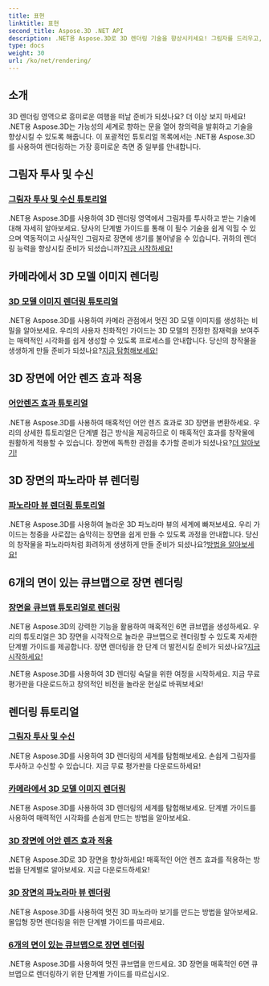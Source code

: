 ```yaml
---
title: 표현
linktitle: 표현
second_title: Aspose.3D .NET API
description: .NET용 Aspose.3D로 3D 렌더링 기술을 향상시키세요! 그림자를 드리우고, 시선을 사로잡는 시각화를 만들고, 어안 렌즈 효과를 적용하는 등 다양한 작업을 수행해 보세요.
type: docs
weight: 30
url: /ko/net/rendering/
---
```

## 소개

3D 렌더링 영역으로 흥미로운 여행을 떠날 준비가 되셨나요? 더 이상 보지 마세요! .NET용 Aspose.3D는 가능성의 세계로 향하는 문을 열어 창의력을 발휘하고 기술을 향상시킬 수 있도록 해줍니다. 이 포괄적인 튜토리얼 목록에서는 .NET용 Aspose.3D를 사용하여 렌더링하는 가장 흥미로운 측면 중 일부를 안내합니다.

## 그림자 투사 및 수신
### [그림자 투사 및 수신 튜토리얼](./cast-receive-shadows/)
 .NET용 Aspose.3D를 사용하여 3D 렌더링 영역에서 그림자를 투사하고 받는 기술에 대해 자세히 알아보세요. 당사의 단계별 가이드를 통해 이 필수 기술을 쉽게 익힐 수 있으며 역동적이고 사실적인 그림자로 장면에 생기를 불어넣을 수 있습니다. 귀하의 렌더링 능력을 향상시킬 준비가 되셨습니까?[지금 시작하세요!](./cast-receive-shadows/)

## 카메라에서 3D 모델 이미지 렌더링
### [3D 모델 이미지 렌더링 튜토리얼](./render-3d-model-image/)
.NET용 Aspose.3D를 사용하여 카메라 관점에서 멋진 3D 모델 이미지를 생성하는 비밀을 알아보세요. 우리의 사용자 친화적인 가이드는 3D 모델의 진정한 잠재력을 보여주는 매력적인 시각화를 쉽게 생성할 수 있도록 프로세스를 안내합니다. 당신의 창작물을 생생하게 만들 준비가 되셨나요?[지금 탐험해보세요!](./render-3d-model-image/)

## 3D 장면에 어안 렌즈 효과 적용
### [어안렌즈 효과 튜토리얼](./fisheye-lens-effect-3d-scene/)
 .NET용 Aspose.3D를 사용하여 매혹적인 어안 렌즈 효과로 3D 장면을 변환하세요. 우리의 상세한 튜토리얼은 단계별 접근 방식을 제공하므로 이 매혹적인 효과를 창작물에 원활하게 적용할 수 있습니다. 장면에 독특한 관점을 추가할 준비가 되셨나요?[더 알아보기!](./fisheye-lens-effect-3d-scene/)

## 3D 장면의 파노라마 뷰 렌더링
### [파노라마 뷰 렌더링 튜토리얼](./render-panorama-view/)
.NET용 Aspose.3D를 사용하여 놀라운 3D 파노라마 뷰의 세계에 빠져보세요. 우리 가이드는 청중을 사로잡는 숨막히는 장면을 쉽게 만들 수 있도록 과정을 안내합니다. 당신의 창작물을 파노라마처럼 화려하게 생생하게 만들 준비가 되셨나요?[방법을 알아보세요!](./render-panorama-view/)

## 6개의 면이 있는 큐브맵으로 장면 렌더링
### [장면을 큐브맵 튜토리얼로 렌더링](./render-scene-cubemap/)
 .NET용 Aspose.3D의 강력한 기능을 활용하여 매혹적인 6면 큐브맵을 생성하세요. 우리의 튜토리얼은 3D 장면을 시각적으로 놀라운 큐브맵으로 렌더링할 수 있도록 자세한 단계별 가이드를 제공합니다. 장면 렌더링을 한 단계 더 발전시킬 준비가 되셨나요?[지금 시작하세요!](./render-scene-cubemap/)

.NET용 Aspose.3D를 사용하여 3D 렌더링 숙달을 위한 여정을 시작하세요. 지금 무료 평가판을 다운로드하고 창의적인 비전을 놀라운 현실로 바꿔보세요!
## 렌더링 튜토리얼
### [그림자 투사 및 수신](./cast-receive-shadows/)
.NET용 Aspose.3D를 사용하여 3D 렌더링의 세계를 탐험해보세요. 손쉽게 그림자를 투사하고 수신할 수 있습니다. 지금 무료 평가판을 다운로드하세요!
### [카메라에서 3D 모델 이미지 렌더링](./render-3d-model-image/)
.NET용 Aspose.3D를 사용하여 3D 렌더링의 세계를 탐험해보세요. 단계별 가이드를 사용하여 매력적인 시각화를 손쉽게 만드는 방법을 알아보세요.
### [3D 장면에 어안 렌즈 효과 적용](./fisheye-lens-effect-3d-scene/)
.NET용 Aspose.3D로 3D 장면을 향상하세요! 매혹적인 어안 렌즈 효과를 적용하는 방법을 단계별로 알아보세요. 지금 다운로드하세요!
### [3D 장면의 파노라마 뷰 렌더링](./render-panorama-view/)
.NET용 Aspose.3D를 사용하여 멋진 3D 파노라마 보기를 만드는 방법을 알아보세요. 몰입형 장면 렌더링을 위한 단계별 가이드를 따르세요.
### [6개의 면이 있는 큐브맵으로 장면 렌더링](./render-scene-cubemap/)
.NET용 Aspose.3D를 사용하여 멋진 큐브맵을 만드세요. 3D 장면을 매혹적인 6면 큐브맵으로 렌더링하기 위한 단계별 가이드를 따르십시오.